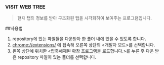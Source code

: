 ### VISIT WEB TREE
>현재 탭의 정보를 받아 구조화된 탭을 시각화하여 보여주는 프로그램입니다.

##사용법
1. repository에 있는 파일들을 다운받아 한 폴더 내에 있을 수 있도록 합니다.
2. <chrome://extensions/> 에 접속해 오른쪽 상단의 <개발자 모드>를 선택합니다.
3. 왼쪽 상단에 위치한 <압축해제된 확장 프로그램을 로드합니다.>를 누른 후 다운 받은 repository 파일이 있는 폴더를 선택합니다.
